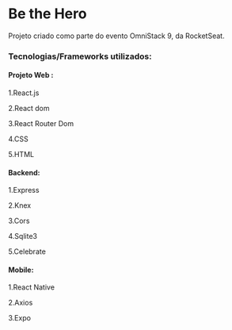 # Be the Hero
Projeto criado como parte do evento OmniStack 9, da RocketSeat.

### Tecnologias/Frameworks utilizados:

#### Projeto Web :

1.React.js

2.React dom

3.React Router Dom

4.CSS

5.HTML

#### Backend:

1.Express

2.Knex

3.Cors

4.Sqlite3

5.Celebrate

#### Mobile:

1.React Native

2.Axios

3.Expo

